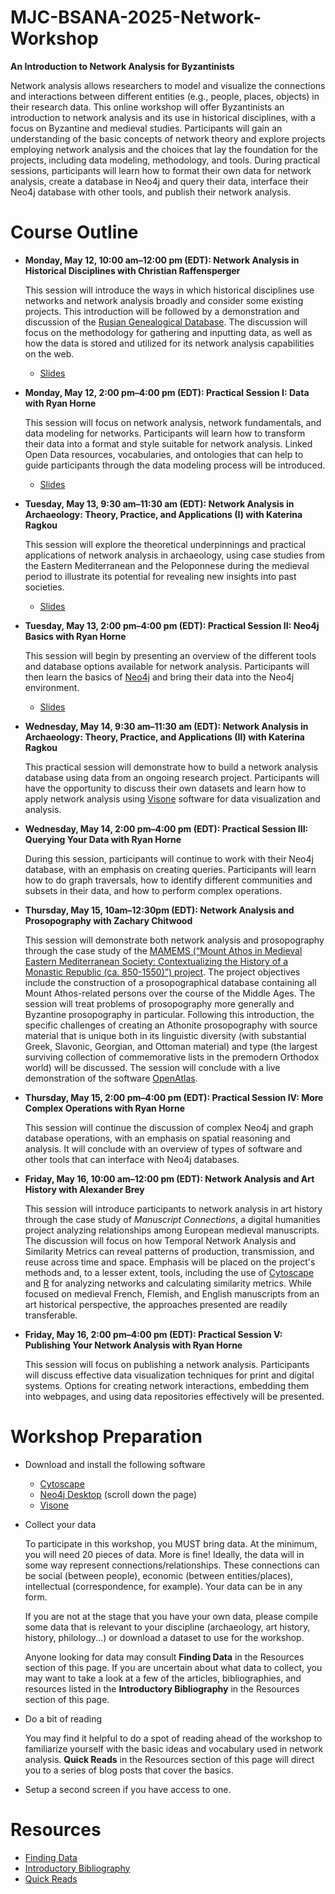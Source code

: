 # MJC-BSANA-2025-Network-Workshop
**An Introduction to Network Analysis for Byzantinists**

Network analysis allows researchers to model and visualize the connections and interactions between different entities (e.g., people, places, objects) in their research data. This online workshop will offer Byzantinists an introduction to network analysis and its use in historical disciplines, with a focus on Byzantine and medieval studies. Participants will gain an understanding of the basic concepts of network theory and explore projects employing network analysis and the choices that lay the foundation for the projects, including data modeling, methodology, and tools. During practical sessions, participants will learn how to format their own data for network analysis, create a database in Neo4j and query their data, interface their Neo4j database with other tools, and publish their network analysis.
# Course Outline
- **Monday, May 12, 10:00 am–12:00 pm (EDT): Network Analysis in Historical Disciplines with Christian Raffensperger**
  
  This session will introduce the ways in which historical disciplines use networks and network analysis broadly and consider some existing projects. This introduction will be followed by a demonstration and discussion of the [Rusian Genealogical Database](https://www.gis.huri.harvard.edu/rus-genealogy). The discussion will focus on the methodology for gathering and inputting data, as well as how the data is stored and utilized for its network analysis capabilities on the web.

  - [Slides](https://github.com/Mary-Jaharis-Center/MJC-BSANA-2025-Network-Workshop/blob/main/Raffensperger%20Slides.pdf)

- **Monday, May 12, 2:00 pm–4:00 pm (EDT): Practical Session I: Data with Ryan Horne**
  
  This session will focus on network analysis, network fundamentals, and data modeling for networks. Participants will learn how to transform their data into a format and style suitable for network analysis. Linked Open Data resources, vocabularies, and ontologies that can help to guide participants through the data modeling process will be introduced.

  - [Slides](https://github.com/Mary-Jaharis-Center/MJC-BSANA-2025-Network-Workshop/blob/main/Practical_Session%20I_%20Data.pdf)

- **Tuesday, May 13, 9:30 am–11:30 am (EDT): Network Analysis in Archaeology: Theory, Practice, and Applications (I) with Katerina Ragkou**
  
  This session will explore the theoretical underpinnings and practical applications of network analysis in archaeology, using case studies from the Eastern Mediterranean and the Peloponnese during the medieval period to illustrate its potential for revealing new insights into past societies.

  - [Slides](https://github.com/Mary-Jaharis-Center/MJC-BSANA-2025-Network-Workshop/blob/main/Ragkou_session_1.pdf)

- **Tuesday, May 13, 2:00 pm–4:00 pm (EDT): Practical Session II: Neo4j Basics with Ryan Horne**
  
  This session will begin by presenting an overview of the different tools and database options available for network analysis. Participants will then learn the basics of [Neo4j](https://neo4j.com/product/neo4j-graph-database/) and bring their data into the Neo4j environment.

    - [Slides](https://github.com/Mary-Jaharis-Center/MJC-BSANA-2025-Network-Workshop/blob/main/Practical_Session%20II_%20Neo4j.pdf)

- **Wednesday, May 14, 9:30 am–11:30 am (EDT): Network Analysis in Archaeology: Theory, Practice, and Applications (II) with Katerina Ragkou**

  This practical session will demonstrate how to build a network analysis database using data from an ongoing research project. Participants will have the opportunity to discuss their own datasets and learn how to apply network analysis using [Visone](https://visone.ethz.ch/) software for data visualization and analysis.

- **Wednesday, May 14, 2:00 pm–4:00 pm (EDT): Practical Session III: Querying Your Data with Ryan Horne**
  
  During this session, participants will continue to work with their Neo4j database, with an emphasis on creating queries. Participants will learn how to do graph traversals, how to identify different communities and subsets in their data, and how to perform complex operations.

- **Thursday, May 15, 10am–12:30pm (EDT): Network Analysis and Prosopography with Zachary Chitwood**
  
  This session will demonstrate both network analysis and prosopography through the case study of the [MAMEMS (“Mount Athos in Medieval Eastern Mediterranean Society: Contextualizing the History of a Monastic Republic (ca. 850-1550)”) project](https://discover-mamems.openatlas.eu/). The project objectives include the construction of a prosopographical database containing all Mount Athos-related persons over the course of the Middle Ages. The session will treat problems of prosopography more generally and Byzantine prosopography in particular. Following this introduction, the specific challenges of creating an Athonite prosopography with source material that is unique both in its linguistic diversity (with substantial Greek, Slavonic, Georgian, and Ottoman material) and type (the largest surviving collection of commemorative lists in the premodern Orthodox world) will be discussed. The session will conclude with a live demonstration of the software [OpenAtlas](https://openatlas.eu/).

- **Thursday, May 15, 2:00 pm–4:00 pm (EDT): Practical Session IV: More Complex Operations with Ryan Horne**

  This session will continue the discussion of complex Neo4j and graph database operations, with an emphasis on spatial reasoning and analysis. It will conclude with an overview of types of software and other tools that can interface with Neo4j databases.

- **Friday, May 16, 10:00 am–12:00 pm (EDT): Network Analysis and Art History with Alexander Brey**

  This session will introduce participants to network analysis in art history through the case study of _Manuscript Connections_, a digital humanities project analyzing relationships among European medieval manuscripts. The discussion will focus on how Temporal Network Analysis and Similarity Metrics can reveal patterns of production, transmission, and reuse across time and space. Emphasis will be placed on the project's methods and, to a lesser extent, tools, including the use of [Cytoscape](https://cytoscape.org/) and [R](https://www.r-project.org/) for analyzing networks and calculating similarity metrics. While focused on medieval French, Flemish, and English manuscripts from an art historical perspective, the approaches presented are readily transferable.

- **Friday, May 16, 2:00 pm–4:00 pm (EDT): Practical Session V: Publishing Your Network Analysis with Ryan Horne**

  This session will focus on publishing a network analysis. Participants will discuss effective data visualization techniques for print and digital systems. Options for creating network interactions, embedding them into webpages, and using data repositories effectively will be presented.
# Workshop Preparation
- Download and install the following software
  - [Cytoscape](https://cytoscape.org/download.html)
  - [Neo4j Desktop](https://neo4j.com/deployment-center/) (scroll down the page)
  - [Visone](https://visone.ethz.ch/html/download.html)
- Collect your data
  
  To participate in this workshop, you MUST bring data. At the minimum, you will need 20 pieces of data. More is fine! Ideally, the data will in some way represent connections/relationships. These connections can be social (between people), economic (between entities/places), intellectual (correspondence, for example). Your data can be in any form.

  If you are not at the stage that you have your own data, please compile some data that is relevant to your discipline (archaeology, art history, history, philology...) or download a dataset to use for the workshop.

  Anyone looking for data may consult **Finding Data** in the Resources section of this page. If you are uncertain about what data to collect, you may want to take a look at a few of the articles, bibliographies, and resources listed in the **Introductory Bibliography** in the Resources section of this page.
- Do a bit of reading
  
  You may find it helpful to do a spot of reading ahead of the workshop to familiarize yourself with the basic ideas and vocabulary used in network analysis. **Quick Reads** in the Resources section of this page will direct you to a series of blog posts that cover the basics.
- Setup a second screen if you have access to one.
# Resources
- [Finding Data](https://github.com/Mary-Jaharis-Center/MJC-BSANA-2025-Network-Workshop/blob/main/Finding_Data.pdf)
- [Introductory Bibliography](https://github.com/Mary-Jaharis-Center/MJC-BSANA-2025-Network-Workshop/blob/main/Introductory_Bibliography.pdf)
- [Quick Reads](https://github.com/Mary-Jaharis-Center/MJC-BSANA-2025-Network-Workshop/blob/main/Quick_Reads.pdf)
